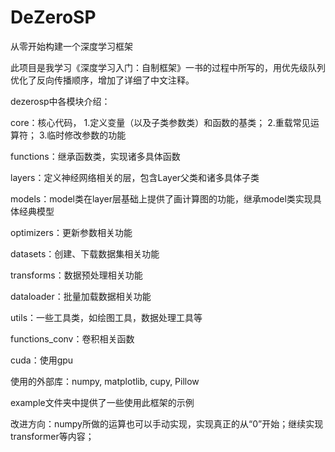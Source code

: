# DeZeroSP
从零开始构建一个深度学习框架

此项目是我学习《深度学习入门：自制框架》一书的过程中所写的，用优先级队列优化了反向传播顺序，增加了详细了中文注释。

dezerosp中各模块介绍：

core：核心代码，
1.定义变量（以及子类参数类）和函数的基类；
2.重载常见运算符；
3.临时修改参数的功能

functions：继承函数类，实现诸多具体函数

layers：定义神经网络相关的层，包含Layer父类和诸多具体子类

models：model类在layer层基础上提供了画计算图的功能，继承model类实现具体经典模型

optimizers：更新参数相关功能

datasets：创建、下载数据集相关功能

transforms：数据预处理相关功能

dataloader：批量加载数据相关功能

utils：一些工具类，如绘图工具，数据处理工具等

functions_conv：卷积相关函数

cuda：使用gpu

使用的外部库：numpy, matplotlib,  cupy, Pillow

example文件夹中提供了一些使用此框架的示例

改进方向：numpy所做的运算也可以手动实现，实现真正的从“0”开始；继续实现transformer等内容；
